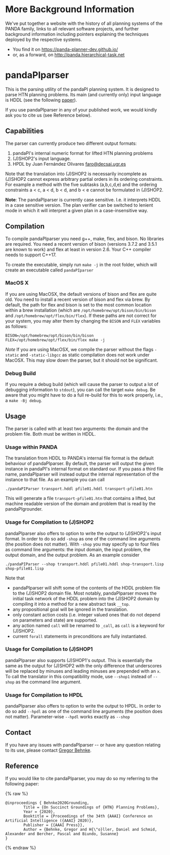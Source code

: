 # More Background Information

We've put together a website with the history of all planning systems of the PANDA family, links to all relevant software projects, and further background information including pointers explaining the techniques deployed by the respective systems.

- You find it on https://panda-planner-dev.github.io/
- or, as a forward, on http://panda.hierarchical-task.net


# pandaPIparser

This is the parsing utility of the pandaPI planning system. It is designed to parse HTN planning problems. Its main (and currently only) input language is HDDL (see the following [paper](http://www.uni-ulm.de/fileadmin/website_uni_ulm/iui.inst.090/Publikationen/2019/Hoeller2019HDDL.pdf)).

If you use pandaPIparser in any of your published work, we would kindly ask you to cite us (see Reference below).


## Capabilities 

The parser can currently produce two different output formats:

1. pandaPI's internal numeric format for lifted HTN planning problems
2. (J)SHOP2's input language.
3. HPDL by Juan Fernández Olivares <faro@decsai.ugr.es>

Note that the translation into (J)SHOP2 is necessarily incomplete as (J)SHOP2 cannot express arbitrary partial orders in its ordering constraints. For example a method with the five subtasks (a,b,c,d,e) and the ordering constraints a < c, a < d, b < d, and b < e cannot be formulated in (J)SHOP2.

**Note**: The pandaPIparser is currently case sensitive. I.e. it interprets HDDL in a case sensitive version. The plan verifier can be switched to lenient mode in which it will interpret a given plan in a case-insensitive way.

## Compilation
To compile pandaPIparser you need g++, make, flex, and bison. No libraries are required. You need a recent version of bison (versions 3.7.2 and 3.5.1 are known to work) and flex at least in version 2.6. Your C++ compiler needs to support C++17.

To create the executable, simply run `make -j` in the root folder, which will create an executable called `pandaPIparser`

### MacOS X

If you are using MacOSX, the default versions of bison and flex are quite old. You need to install a recent version of bison and flex via brew. By default, the path for flex and bison is set to the most common location within a brew installation (which are `/opt/homebrew/opt/bison/bin/bison` and `/opt/homebrew/opt/flex/bin/flex`). If these paths are not correct for your system, you may alter them by changing the `BISON` and `FLEX` variables as follows:
```
BISON=/opt/homebrew/opt/bison/bin/bison FLEX=/opt/homebrew/opt/flex/bin/flex make -j
```

*Note* If you are using MacOSX, we compile the parser without the flags `-static` and `-static-libgcc` as static compilation does not work under MacOSX. This may slow down the parser, but it should not be significant.

### Debug Build

If you require a debug build (which will cause the parser to output a lot of debugging information to `stdout`), you can call the target `make debug`. Be aware that you might have to do a full re-build for this to work properly, i.e., a `make -Bj debug`.


## Usage
The parser is called with at least two arguments: the domain and the problem file. Both must be written in HDDL.

### Usage within PANDA
The translation from HDDL to PANDA's internal file format is the default behaviour of pandaPIparser.
By default, the parser will output the given instance in pandaPI's internal format on standard our.
If you pass a third file name, pandaPIparser will instead output the internal representation of the instance to that file.
As an example you can call

```
./pandaPIParser transport.hddl pfile01.hddl transport-pfile01.htn
```

This will generate a file `transport-pfile01.htn` that contains a lifted, but machine readable version of the domain and problem that is read by the pandaPIgrounder.

### Usage for Compilation to (J)SHOP2
pandaPIparser also offers to option to write the output to (J)SHOP2's input format. In order to do so add `-shop` as one of the command line arguments (the position does not matter).
With `-shop` you may specify up to four files as command line arguments: the input domain, the input problem, the output domain, and the output problem.
As an example consider

```
./pandaPIParser --shop transport.hddl pfile01.hddl shop-transport.lisp shop-pfile01.lisp
```

Note that
* pandaPIparser will shift some of the contents of the HDDL problem file to the (J)SHOP2 domain file. Most notably, pandaPIparser moves the initial task network of the HDDL problem into the (J)SHOP2 domain by compiling it into a method for a new abstract task `__top`.
* any propositional goal will be ignored in the translation.
* only constant action costs (i.e. integer valued ones that do not depend on parameters and state) are supported.
* any action named `call` will be renamed to `_call`, as `call` is a keyword for (J)SHOP2.
* current `forall` statements in preconditions are fully instantiated.


### Usage for Compilation to (J)SHOP1
pandaPIparser also supports (J)SHOP1's output. This is essentially the same as the output for (J)SHOP2 with the only difference that underscores will be replaced by minuses and leading minuses are prepended with an `x`.
To call the translator in this compatibility mode, use `--shop1` instead of `--shop` as the command line argument.


### Usage for Compilation to HPDL
pandaPIparser also offers to option to write the output to HPDL. In order to do so add `--hpdl` as one of the command line arguments (the position does not matter).
Parameter-wise `--hpdl` works exactly as `--shop`


## Contact
If you have any issues with pandaPIparser -- or have any question relating to its use, please contact [Gregor Behnke](mailto:g.behnke@uva.nl).


## Reference
If you would like to cite pandaPIparser, you may do so my referring to the following paper:

{% raw %}
```
@inproceedings { Behnke2020Grounding,
		Title = {On Succinct Groundings of {HTN} Planning Problems},
		Year = {2020},
		Booktitle = {Proceedings of the 34th {AAAI} Conference on Artificial Intelligence ({AAAI} 2020)},
		Publisher = {{AAAI Press}},
		Author = {Behnke, Gregor and H{\"o}ller, Daniel and Schmid, Alexander and Bercher, Pascal and Biundo, Susanne}
}
```
{% endraw %}
